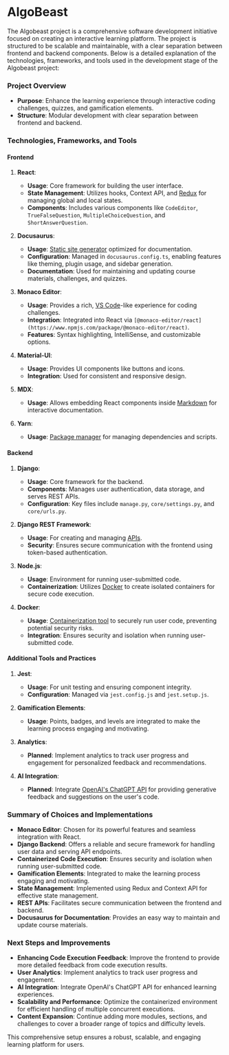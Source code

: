 # AlgoBeast

The Algobeast project is a comprehensive software development initiative focused on creating an interactive learning platform. The project is structured to be scalable and maintainable, with a clear separation between frontend and backend components. Below is a detailed explanation of the technologies, frameworks, and tools used in the development stage of the Algobeast project:

### Project Overview
- **Purpose**: Enhance the learning experience through interactive coding challenges, quizzes, and gamification elements.
- **Structure**: Modular development with clear separation between frontend and backend.

### Technologies, Frameworks, and Tools

#### Frontend
1. **React**:
   - **Usage**: Core framework for building the user interface.
   - **State Management**: Utilizes hooks, Context API, and [Redux](https://redux.js.org/) for managing global and local states.
   - **Components**: Includes various components like `CodeEditor`, `TrueFalseQuestion`, `MultipleChoiceQuestion`, and `ShortAnswerQuestion`.

2. **Docusaurus**:
   - **Usage**: [Static site generator](https://docusaurus.io/) optimized for documentation.
   - **Configuration**: Managed in `docusaurus.config.ts`, enabling features like theming, plugin usage, and sidebar generation.
   - **Documentation**: Used for maintaining and updating course materials, challenges, and quizzes.

3. **Monaco Editor**:
   - **Usage**: Provides a rich, [VS Code](https://code.visualstudio.com/)-like experience for coding challenges.
   - **Integration**: Integrated into React via `[@monaco-editor/react](https://www.npmjs.com/package/@monaco-editor/react)`.
   - **Features**: Syntax highlighting, IntelliSense, and customizable options.

4. **Material-UI**:
   - **Usage**: Provides UI components like buttons and icons.
   - **Integration**: Used for consistent and responsive design.

5. **MDX**:
   - **Usage**: Allows embedding React components inside [Markdown](https://daringfireball.net/projects/markdown/) for interactive documentation.

6. **Yarn**:
   - **Usage**: [Package manager](https://yarnpkg.com/) for managing dependencies and scripts.

#### Backend
1. **Django**:
   - **Usage**: Core framework for the backend.
   - **Components**: Manages user authentication, data storage, and serves REST APIs.
   - **Configuration**: Key files include `manage.py`, `core/settings.py`, and `core/urls.py`.

2. **Django REST Framework**:
   - **Usage**: For creating and managing [APIs](https://www.redhat.com/en/topics/api/what-are-application-programming-interfaces).
   - **Security**: Ensures secure communication with the frontend using token-based authentication.

3. **Node.js**:
   - **Usage**: Environment for running user-submitted code.
   - **Containerization**: Utilizes [Docker](https://www.docker.com/) to create isolated containers for secure code execution.

4. **Docker**:
   - **Usage**: [Containerization tool](https://www.docker.com/) to securely run user code, preventing potential security risks.
   - **Integration**: Ensures security and isolation when running user-submitted code.

#### Additional Tools and Practices
1. **Jest**:
   - **Usage**: For unit testing and ensuring component integrity.
   - **Configuration**: Managed via `jest.config.js` and `jest.setup.js`.

2. **Gamification Elements**:
   - **Usage**: Points, badges, and levels are integrated to make the learning process engaging and motivating.

3. **Analytics**:
   - **Planned**: Implement analytics to track user progress and engagement for personalized feedback and recommendations.

4. **AI Integration**:
   - **Planned**: Integrate [OpenAI's ChatGPT API](https://platform.openai.com/docs/api-reference/chat) for providing generative feedback and suggestions on the user's code.

### Summary of Choices and Implementations
- **Monaco Editor**: Chosen for its powerful features and seamless integration with React.
- **Django Backend**: Offers a reliable and secure framework for handling user data and serving API endpoints.
- **Containerized Code Execution**: Ensures security and isolation when running user-submitted code.
- **Gamification Elements**: Integrated to make the learning process engaging and motivating.
- **State Management**: Implemented using Redux and Context API for effective state management.
- **REST APIs**: Facilitates secure communication between the frontend and backend.
- **Docusaurus for Documentation**: Provides an easy way to maintain and update course materials.

### Next Steps and Improvements
- **Enhancing Code Execution Feedback**: Improve the frontend to provide more detailed feedback from code execution results.
- **User Analytics**: Implement analytics to track user progress and engagement.
- **AI Integration**: Integrate OpenAI's ChatGPT API for enhanced learning experiences.
- **Scalability and Performance**: Optimize the containerized environment for efficient handling of multiple concurrent executions.
- **Content Expansion**: Continue adding more modules, sections, and challenges to cover a broader range of topics and difficulty levels.

This comprehensive setup ensures a robust, scalable, and engaging learning platform for users.
        
